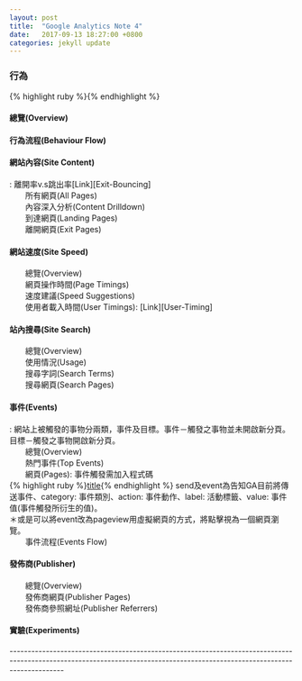 ```yaml
---
layout: post
title:  "Google Analytics Note 4"
date:   2017-09-13 18:27:00 +0800
categories: jekyll update
---
```

<h3>行為</h3>
{% highlight ruby %}{% endhighlight %}
<h4>總覽(Overview)</h4>
<h4>行為流程(Behaviour Flow)</h4>
<h4>網站內容(Site Content)</h4>: 離開率v.s跳出率[Link][Exit-Bouncing]<br>
　　所有網頁(All Pages)<br>
　　內容深入分析(Content Drilldown)<br>
　　到達網頁(Landing Pages)<br>
　　離開網頁(Exit Pages)<br>
<h4>網站速度(Site Speed)</h4>
　　總覽(Overview)<br>
　　網頁操作時間(Page Timings)<br>
　　速度建議(Speed Suggestions)<br>
　　使用者載入時間(User Timings): [Link][User-Timing]<br>
<h4>站內搜尋(Site Search)</h4>
　　總覽(Overview)<br>
　　使用情況(Usage)<br>
　　搜尋字詞(Search Terms)<br>
　　搜尋網頁(Search Pages)<br>
<h4>事件(Events)</h4>: 網站上被觸發的事物分兩類，事件及目標。事件－觸發之事物並未開啟新分頁。目標－觸發之事物開啟新分頁。<br>
　　總覽(Overview)<br>
　　熱門事件(Top Events)<br>
　　網頁(Pages): 事件觸發需加入程式碼<br>
{% highlight ruby %}<a href="example.com" onclick="ga('send', 'event', 'catagory', 'action', 'label', 'value')">title</a>{% endhighlight %}
send及event為告知GA目前將傳送事件、category: 事件類別、action: 事件動作、label: 活動標籤、value: 事件值(事件觸發所衍生的值)。<br>
＊或是可以將event改為pageview用虛擬網頁的方式，將點擊視為一個網頁瀏覽。<br>
　　事件流程(Events Flow)<br>
<h4>發佈商(Publisher)</h4>
　　總覽(Overview)<br>
　　發佈商網頁(Publisher Pages)<br>
　　發佈商參照網址(Publisher Referrers)<br>
<h4>實驗(Experiments)</h4>



---------------------------------------------------------------------------------------------------------------------------------------------------------------------------<br>

[Exit-Bouncing]:https://support.google.com/analytics/answer/2525491?hl=zh-Hant
[User-Timing]:https://developers.google.com/analytics/devguides/collection/analyticsjs/user-timings?hl=zh-tw